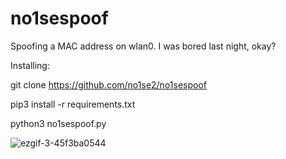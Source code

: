 # no1sespoof
Spoofing a MAC address on wlan0. I was bored last night, okay?

Installing:

git clone https://github.com/no1se2/no1sespoof

pip3 install -r requirements.txt

python3 no1sespoof.py

![ezgif-3-45f3ba0544](https://user-images.githubusercontent.com/98566890/230693886-a6e5df7c-8249-4c23-8a6d-ad88f9c8cfa0.gif)
